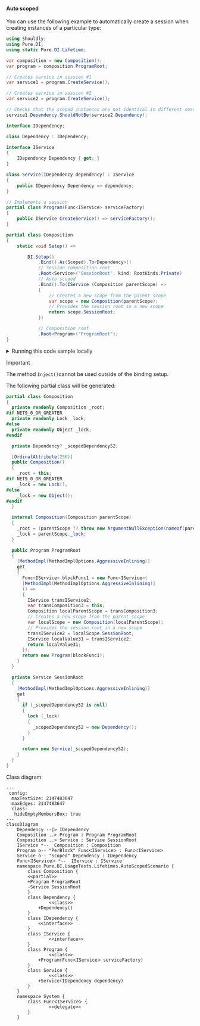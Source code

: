 #### Auto scoped

You can use the following example to automatically create a session when creating instances of a particular type:


```c#
using Shouldly;
using Pure.DI;
using static Pure.DI.Lifetime;

var composition = new Composition();
var program = composition.ProgramRoot;

// Creates service in session #1
var service1 = program.CreateService();

// Creates service in session #2
var service2 = program.CreateService();

// Checks that the scoped instances are not identical in different sessions
service1.Dependency.ShouldNotBe(service2.Dependency);

interface IDependency;

class Dependency : IDependency;

interface IService
{
    IDependency Dependency { get; }
}

class Service(IDependency dependency) : IService
{
    public IDependency Dependency => dependency;
}

// Implements a session
partial class Program(Func<IService> serviceFactory)
{
    public IService CreateService() => serviceFactory();
}

partial class Composition
{
    static void Setup() =>

        DI.Setup()
            .Bind().As(Scoped).To<Dependency>()
            // Session composition root
            .Root<Service>("SessionRoot", kind: RootKinds.Private)
            // Auto scoped
            .Bind().To(IService (Composition parentScope) =>
            {
                // Creates a new scope from the parent scope
                var scope = new Composition(parentScope);
                // Provides the session root in a new scope
                return scope.SessionRoot;
            })

            // Composition root
            .Root<Program>("ProgramRoot");
}
```

<details>
<summary>Running this code sample locally</summary>

- Make sure you have the [.NET SDK 9.0](https://dotnet.microsoft.com/en-us/download/dotnet/9.0) or later is installed
```bash
dotnet --list-sdk
```
- Create a net9.0 (or later) console application
```bash
dotnet new console -n Sample
```
- Add references to NuGet packages
  - [Pure.DI](https://www.nuget.org/packages/Pure.DI)
  - [Shouldly](https://www.nuget.org/packages/Shouldly)
```bash
dotnet add package Pure.DI
dotnet add package Shouldly
```
- Copy the example code into the _Program.cs_ file

You are ready to run the example 🚀
```bash
dotnet run
```

</details>

> [!IMPORTANT]
> The method `Inject()`cannot be used outside of the binding setup.

The following partial class will be generated:

```c#
partial class Composition
{
  private readonly Composition _root;
#if NET9_0_OR_GREATER
  private readonly Lock _lock;
#else
  private readonly Object _lock;
#endif

  private Dependency? _scopedDependency52;

  [OrdinalAttribute(256)]
  public Composition()
  {
    _root = this;
#if NET9_0_OR_GREATER
    _lock = new Lock();
#else
    _lock = new Object();
#endif
  }

  internal Composition(Composition parentScope)
  {
    _root = (parentScope ?? throw new ArgumentNullException(nameof(parentScope)))._root;
    _lock = parentScope._lock;
  }

  public Program ProgramRoot
  {
    [MethodImpl(MethodImplOptions.AggressiveInlining)]
    get
    {
      Func<IService> blockFunc1 = new Func<IService>(
      [MethodImpl(MethodImplOptions.AggressiveInlining)]
      () =>
      {
        IService transIService2;
        var transComposition3 = this;
        Composition localParentScope = transComposition3;
        // Creates a new scope from the parent scope
        var localScope = new Composition(localParentScope);
        // Provides the session root in a new scope
        transIService2 = localScope.SessionRoot;
        IService localValue31 = transIService2;
        return localValue31;
      });
      return new Program(blockFunc1);
    }
  }

  private Service SessionRoot
  {
    [MethodImpl(MethodImplOptions.AggressiveInlining)]
    get
    {
      if (_scopedDependency52 is null)
      {
        lock (_lock)
        {
          _scopedDependency52 = new Dependency();
        }
      }

      return new Service(_scopedDependency52);
    }
  }
}
```

Class diagram:

```mermaid
---
 config:
  maxTextSize: 2147483647
  maxEdges: 2147483647
  class:
   hideEmptyMembersBox: true
---
classDiagram
	Dependency --|> IDependency
	Composition ..> Program : Program ProgramRoot
	Composition ..> Service : Service SessionRoot
	IService *--  Composition : Composition
	Program o-- "PerBlock" FuncᐸIServiceᐳ : FuncᐸIServiceᐳ
	Service o-- "Scoped" Dependency : IDependency
	FuncᐸIServiceᐳ *--  IService : IService
	namespace Pure.DI.UsageTests.Lifetimes.AutoScopedScenario {
		class Composition {
		<<partial>>
		+Program ProgramRoot
		-Service SessionRoot
		}
		class Dependency {
				<<class>>
			+Dependency()
		}
		class IDependency {
			<<interface>>
		}
		class IService {
				<<interface>>
		}
		class Program {
				<<class>>
			+Program(FuncᐸIServiceᐳ serviceFactory)
		}
		class Service {
				<<class>>
			+Service(IDependency dependency)
		}
	}
	namespace System {
		class FuncᐸIServiceᐳ {
				<<delegate>>
		}
	}
```

